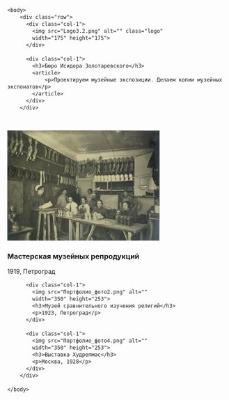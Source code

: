<html>
	<head>
		<title>Исидор Золотаревский</title>
		<link rel="stylesheet" href="./Новый.css">
	</head>

	<body>
		<div class="row">
		  <div class="col-1">
			<img src="Logo3.2.png" alt="" class="logo"
			width="175" height="175">
		  </div>
		  
		  <div class="col-1">
			<h3>Бюро Исидора Золотаревского</h3>
			<article>
				<p>Проектируем музейные экспозиции. Делаем копии музейных экспонатов</p>
			</article>
		  </div>
		</div>
​
		<div class="row-1">
		  <div class="col-1">
			<img src="Портфолио_фото1.png" alt=""
			width="350" height="253">
			<h3>Мастерская музейных репродукций</h3>
			<p>1919, Петроград</p>
		  </div>
  
		  <div class="col-1">
			<img src="Портфолио_фото2.png" alt=""
			width="350" height="253">
			<h3>Музей сравнительного изучения религий</h3>
			<p>1923, Петроград</p>
		  </div>
  
		  <div class="col-1">
			<img src="Портфолио_фото4.png" alt=""
			width="350" height="253">
			<h3>Выставка Худрепмас</h3>
			<p>Москва, 1928</p>
		  </div>
		</div>

	</body>
</html>
